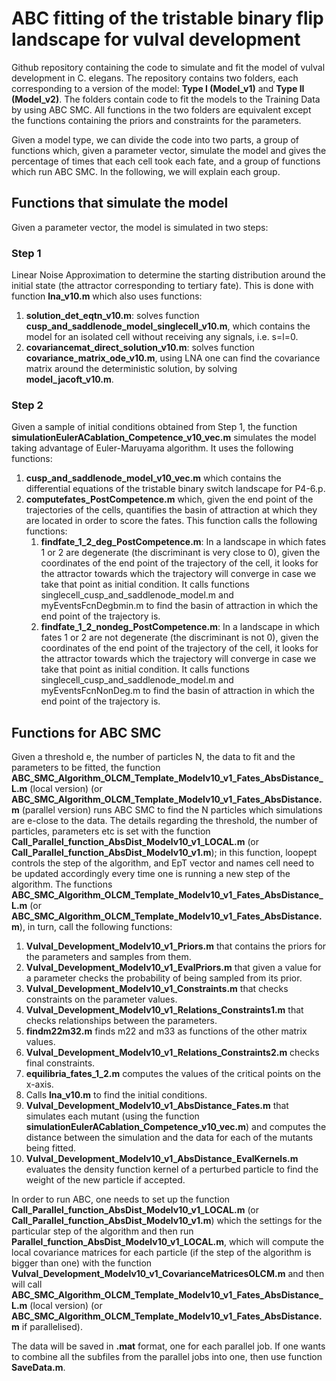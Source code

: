 # ABC fitting of the tristable binary flip landscape for vulval development
Github repository containing the code to simulate and fit the model of vulval development in C. elegans.
The repository contains two folders, each corresponding to a version of the model: **Type I (Model_v1)** and **Type II (Model_v2)**. The folders contain code to fit the models to the Training Data by using ABC SMC. All functions in the two folders are equivalent except the functions containing the priors and constraints for the parameters.

Given a model type, we can divide the code into two parts, a group of functions which, given a parameter vector, simulate the model and gives the percentage of times that each cell took each fate, and a group of functions which run ABC SMC. In the following, we will explain each group.

## Functions that simulate the model
Given a parameter vector, the model is simulated in two steps:

### Step 1
Linear Noise Approximation to determine the starting distribution around the initial state (the attractor corresponding to tertiary fate). This is done with function **lna_v10.m** which also uses functions: 
  1. **solution_det_eqtn_v10.m**: solves function **cusp_and_saddlenode_model_singlecell_v10.m**, which contains the model for an isolated cell without receiving any signals, i.e. s=l=0.
  2. **covariancemat_direct_solution_v10.m**: solves function **covariance_matrix_ode_v10.m**, using LNA one can find the covariance matrix around the deterministic solution, by solving **model_jacoft_v10.m**.

### Step 2
Given a sample of initial conditions obtained from Step 1, the function **simulationEulerACablation_Competence_v10_vec.m** simulates the model taking advantage of Euler-Maruyama algorithm. It uses the following functions:
  1. **cusp_and_saddlenode_model_v10_vec.m** which contains the differential equations of the tristable binary switch landscape for P4-6.p.
  2. **computefates_PostCompetence.m** which, given the end point of the trajectories of the cells, quantifies the basin of attraction at which they are located in order to score the fates. This function calls the following functions:
      1. **findfate_1_2_deg_PostCompetence.m**: In a landscape in which fates 1 or 2 are degenerate (the discriminant is very close to 0), given the coordinates of the end point of the trajectory of the cell, it looks for the attractor towards which the trajectory will converge in case we take that point as initial condition. It calls functions singlecell_cusp_and_saddlenode_model.m and myEventsFcnDegbmin.m to find the basin of attraction in which the end point of the trajectory is. 
      2. **findfate_1_2_nondeg_PostCompetence.m**: In a landscape in which fates 1 or 2 are not degenerate (the discriminant is not 0), given the coordinates of the end point of the trajectory of the cell, it looks for the attractor towards which the trajectory will converge in case we take that point as initial condition. It calls functions singlecell_cusp_and_saddlenode_model.m and myEventsFcnNonDeg.m to find the basin of attraction in which the end point of the trajectory is. 

## Functions for ABC SMC
Given a threshold e, the number of particles N, the data to fit and the parameters to be fitted, the function **ABC_SMC_Algorithm_OLCM_Template_Modelv10_v1_Fates_AbsDistance_L.m** (local version) (or **ABC_SMC_Algorithm_OLCM_Template_Modelv10_v1_Fates_AbsDistance.m** (parallel version) runs ABC SMC to find the N particles which simulations are e-close to the data. The details regarding the threshold, the number of particles, parameters etc is set with the function **Call_Parallel_function_AbsDist_Modelv10_v1_LOCAL.m** (or **Call_Parallel_function_AbsDist_Modelv10_v1.m**); in this function, loopept controls the step of the algorithm, and EpT vector and names cell need to be updated accordingly every time one is running a new step of the algorithm.
The functions **ABC_SMC_Algorithm_OLCM_Template_Modelv10_v1_Fates_AbsDistance_L.m** (or **ABC_SMC_Algorithm_OLCM_Template_Modelv10_v1_Fates_AbsDistance.m**), in turn, call the following functions:
  1. **Vulval_Development_Modelv10_v1_Priors.m** that contains the priors for the parameters and samples from them.
  2. **Vulval_Development_Modelv10_v1_EvalPriors.m** that given a value for a parameter checks the probability of being sampled from its prior.
  2. **Vulval_Development_Modelv10_v1_Constraints.m** that checks constraints on the parameter values.
  3. **Vulval_Development_Modelv10_v1_Relations_Constraints1.m** that checks relationships between the parameters.
  4. **findm22m32.m** finds m22 and m33 as functions of the other matrix values.
  5. **Vulval_Development_Modelv10_v1_Relations_Constraints2.m** checks final constraints.
  6. **equilibria_fates_1_2.m** computes the values of the critical points on the x-axis.
  7. Calls **lna_v10.m** to find the initial conditions.
  8. **Vulval_Development_Modelv10_v1_AbsDistance_Fates.m** that simulates each mutant (using the function **simulationEulerACablation_Competence_v10_vec.m**) and computes the distance between the simulation and the data for each of the mutants being fitted. 
  9. **Vulval_Development_Modelv10_v1_AbsDistance_EvalKernels.m** evaluates the density function kernel of a perturbed particle to find the weight of the new particle if accepted.
  
In order to run ABC, one needs to set up the function **Call_Parallel_function_AbsDist_Modelv10_v1_LOCAL.m** (or **Call_Parallel_function_AbsDist_Modelv10_v1.m**) which the settings for the particular step of the algorithm and then run **Parallel_function_AbsDist_Modelv10_v1_LOCAL.m**, which will compute the local covariance matrices for each particle (if the step of the algorithm is bigger than one) with the function **Vulval_Development_Modelv10_v1_CovarianceMatricesOLCM.m** and then will call **ABC_SMC_Algorithm_OLCM_Template_Modelv10_v1_Fates_AbsDistance_L.m** (local version) (or **ABC_SMC_Algorithm_OLCM_Template_Modelv10_v1_Fates_AbsDistance.m** if parallelised). 

The data will be saved in __.mat__ format, one for each parallel job. If one wants to combine all the subfiles from the parallel jobs into one, then use function **SaveData.m**. 
  




